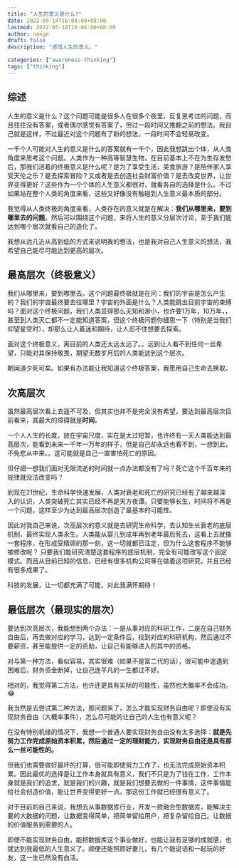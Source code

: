 ```yaml
---
title: "人生的意义是什么?"
date: 2022-05-14T16:04:00+08:00
lastmod: 2022-05-14T16:04:00+08:00
author: nange
draft: false
description: "感悟人生的意义。"

categories: ["awareness-thinking"]
tags: ["thinking"]
---
```


## 综述

人生的意义是什么？这个问题可能是很多人在很多个夜里，反复思考过的问题，而且往往没有答案，或者偶尔感觉有答案了，但过一段时间又推翻之前的想法。我自己就是这样，不过最近对这个问题有了新的想法，一段时间不会轻易改变。

一千个人可能对人生的意义是什么的答案就有一千个，因此我想跳出个体，从人类角度来思考这个问题。人类作为一种高等智慧生物，在目前基本上不在为生存发愁后，那我们活着的终极意义是什么呢？是为了享受生活，美食旅游？是陪伴家人享受天伦之乐？是去探索冒险？又或者是去创造社会财富价值？是去改变世界，让世界变得更好？这些作为一个个体的人生意义都很对，就看各自的选择是什么。不过如果站在整个人类的角度来看，这些又好像没有触碰到人生意义最本质的部分。

我觉得从人类终极的角度来看，人类存在的意义就是在解决：**我们从哪里来，要到哪里去的问题**。然后可以围绕这个问题，来将人生的意义分层次讨论，至于我们能达到哪个层次就看自己的造化了。

我想从远几近从高到低的方式来说明我的想法，也是我对自己人生意义的想法，我希望自己能尽可能达到更高的层次。

## 最高层次（终极意义）

我们从哪里来，要到哪里去。这个问题最终极就是在问：我们的宇宙是怎么产生的？我们的宇宙最终要去往哪里？宇宙的外面是什么？人类能跳出目前宇宙的束缚吗？面对这个终极问题，我们人类显得那么无知和渺小，也许要1万年，10万年，，甚至到人类灭亡都不一定能知道答案，但这个终极问题你细思一下（特别是当我们仰望星空时），却那么让人着迷和期待，让人忍不住想要去探索。

面对这个终极意义，离目前的人类还太远太远了。。远到让人看不到任何一丝希望，只能对其保持敬畏，期望无数岁月后的人类能达到这个层次。

朝闻道夕死可矣。如果有办法能让我知道这个终极答案，我愿用自己生命去换取。

## 次高层次

虽然最高层次看上去遥不可及，但其实也并不是完全没有希望，要达到最高层次目前看来，其最大的障碍就是**时间**。

一个人人生的长度，放在宇宙尺度，实在是太过短暂，也许终有一天人类能达到最高层次，能看到未来一千年一万年的样子，但是自己却永远也看不到，一想到此，不免悲从中来。。这可能就是自己一直害怕死亡的原因。

但仔细一想我们面对无限流逝的时间就一点办法都没有了吗？死亡这个千百年来的规律就没法改变吗？

到现在21世纪，生命科学快速发展，人类对衰老和死亡的研究已经有了越来越深入的认识，人类突破死亡其实已经不再是天方夜谭。只要能够长生，时间将不再是一个问题，这样至少为达到最高层次创造了最基本的可能性。

因此对我自己来说，次高层次的意义就是去研究生命科学，去认知生长衰老的底层机制，最终实现人类永生。人类能从婴儿到成年再到老年最后死去，这看上去就像一套程序，在形成受精卵的那一刻，这一切就都已注定，但为什么这套程序不能够被修改呢？ 只要我们能研究清楚这套程序的底层机制，完全有可能改写这个固定模式。而且从目前已知的信息，已经有很多机构公司等在做着这项研究，并且已经有很多成果了。

科技的发展，让一切都充满了可能，对此我满怀期待！

## 最低层次（最现实的层次）

要达到次高层次，我能想到两个办法：一是从事对应的科研工作，二是在自己财务自由后，再去做对应的学习，达到一定条件后，找到对应的科研机构，然后通过不要薪资，甚至能提供一定的资助，让自己有能够进入的其中的资格。

对与第一种方法，看似容易，其实很难（如果不是富二代的话），很可能中途遇到困难后，财务资金断掉，让自己连平凡的一生都过不好。

相对的，我觉得第二方法，也许还更具有实际的可能性，虽然也大概率不会成功。😂

我当然是去尝试第二种方法，那问题来了，怎么才能实现财务自由呢？即使没有实现财务自由（大概率事件），怎么尽可能的让自己的人生也有意义呢？ 

在没有特别机缘的情况下，我想一个普通人要实现财务自由没有太多选择：**就是先努力工作完成原始资本积累，然后通过一定的理财能力，实现财务自由还是具有那么一丝可能性的。**

但我们也需要做好最坏的打算，很可能即使努力工作了，也无法完成原始资本积累。因此最优的选择是让工作本身就具有意义，我们不只是为了钱在工作，工作本身就是我们的追求，就是我们的兴趣，就是我们想要去做的一件事情，这件事情能给社会创造价值，能让世界变得更好一点。那这份工作就已经很有意义了。

对于目前的自己来说，我想去从事数据库行业，开发一款融合型数据库，能解决主要的大数据的问题，让数据变得简单，把简单留给用户，把复杂留给自己。让数据的价值服务到需要的人。

即使不能实现财务自由，能把数据库这个事业做好，也能让我有足够的成就感，也就达到我最低的人生意义了。顺便还能照顾好妻儿，有几个能说话和一起玩的好友，这一生已然没有白活。